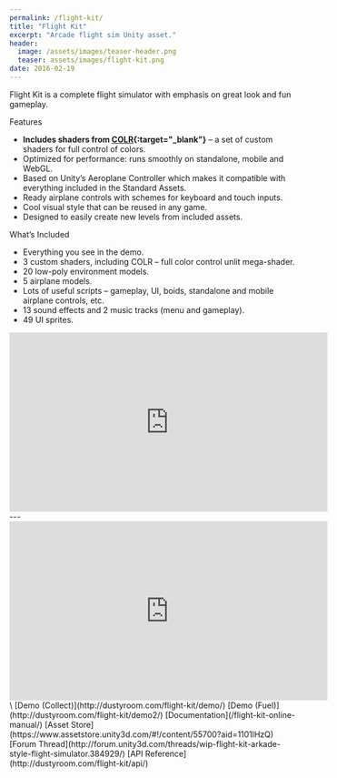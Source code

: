 ```yaml
---
permalink: /flight-kit/
title: "Flight Kit"
excerpt: "Arcade flight sim Unity asset."
header:
  image: /assets/images/teaser-header.png
  teaser: assets/images/flight-kit.png
date: 2016-02-19
---
```


Flight Kit is a complete flight simulator with emphasis on great look and fun gameplay.  

Features

  * **Includes shaders from [COLR](http://dustyroom.com/colr){:target="_blank"}** – a set of custom shaders for full control of colors.
  * Optimized for performance: runs smoothly on standalone, mobile and WebGL.
  * Based on Unity’s Aeroplane Controller which makes it compatible with everything included in the Standard Assets.
  * Ready airplane controls with schemes for keyboard and touch inputs.
  * Cool visual style that can be reused in any game.
  * Designed to easily create new levels from included assets.

What’s Included

  * Everything you see in the demo.
  * 3 custom shaders, including COLR – full color control unlit mega-shader.
  * 20 low-poly environment models.
  * 5 airplane models.
  * Lots of useful scripts – gameplay, UI, boids, standalone and mobile airplane controls, etc.
  * 13 sound effects and 2 music tracks (menu and gameplay).
  * 49 UI sprites.

<iframe width="560" height="315" src="https://www.youtube.com/embed/f6_qJygYtKk" title="YouTube video player" frameborder="0" allow="accelerometer; autoplay; clipboard-write; encrypted-media; gyroscope; picture-in-picture" allowfullscreen></iframe>  
---
<iframe width="560" height="315" src="https://www.youtube.com/embed/0kaIita6Od4" title="YouTube video player" frameborder="0" allow="accelerometer; autoplay; clipboard-write; encrypted-media; gyroscope; picture-in-picture" allowfullscreen></iframe>  
\
[Demo (Collect)](http://dustyroom.com/flight-kit/demo/)  
[Demo (Fuel)](http://dustyroom.com/flight-kit/demo2/)  
[Documentation](/flight-kit-online-manual/)  
[Asset Store](https://www.assetstore.unity3d.com/#!/content/55700?aid=1101lHzQ)  
[Forum Thread](http://forum.unity3d.com/threads/wip-flight-kit-arkade-style-flight-simulator.384929/)  
[API Reference](http://dustyroom.com/flight-kit/api/)  
